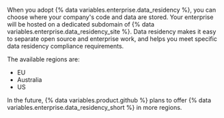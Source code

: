 When you adopt {% data variables.enterprise.data_residency %}, you can choose where your company's code and data are stored. Your enterprise will be hosted on a dedicated subdomain of {% data variables.enterprise.data_residency_site %}. Data residency makes it easy to separate open source and enterprise work, and helps you meet specific data residency compliance requirements.

The available regions are:

* EU
* Australia
* US

In the future, {% data variables.product.github %} plans to offer {% data variables.enterprise.data_residency_short %} in more regions.
